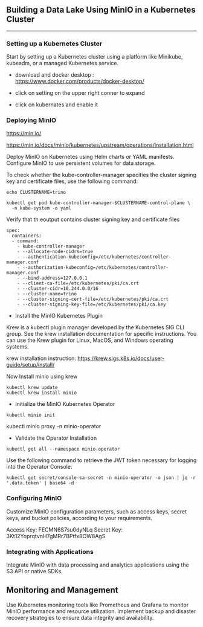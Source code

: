 ## Building a Data Lake Using MinIO in a Kubernetes Cluster

---

### Setting up a Kubernetes Cluster

Start by setting up a Kubernetes cluster using a platform like Minikube, kubeadm, or a managed Kubernetes service.

- download and docker desktop : https://www.docker.com/products/docker-desktop/

- click on setting on the upper right conner to expand

- click on kubernates and enable it

### Deploying MinIO

https://min.io/

https://min.io/docs/minio/kubernetes/upstream/operations/installation.html


Deploy MinIO on Kubernetes using Helm charts or YAML manifests. Configure MinIO to use persistent volumes for data storage.

To check whether the kube-controller-manager specifies the cluster signing key and certificate files, use the following command:

```
echo CLUSTERNAME=trino

kubectl get pod kube-controller-manager-$CLUSTERNAME-control-plane \
  -n kube-system -o yaml

```

Verify that th eoutput contains cluster signing key and certificate files

```
spec:
  containers:
  - command:
    - kube-controller-manager
    - --allocate-node-cidrs=true
    - --authentication-kubeconfig=/etc/kubernetes/controller-manager.conf
    - --authorization-kubeconfig=/etc/kubernetes/controller-manager.conf
    - --bind-address=127.0.0.1
    - --client-ca-file=/etc/kubernetes/pki/ca.crt
    - --cluster-cidr=10.244.0.0/16
    - --cluster-name=trino
    - --cluster-signing-cert-file=/etc/kubernetes/pki/ca.crt
    - --cluster-signing-key-file=/etc/kubernetes/pki/ca.key
```


- Install the MinIO Kubernetes Plugin

Krew is a kubectl plugin manager developed by the Kubernetes SIG CLI group. See the krew installation documentation for specific instructions. You can use the Krew plugin for Linux, MacOS, and Windows operating systems.

krew installation instruction: https://krew.sigs.k8s.io/docs/user-guide/setup/install/


Now Install minio using krew 

```
kubectl krew update
kubectl krew install minio

```


- Initialize the MinIO Kubernetes Operator 

```
kubectl minio init
```


kubectl minio proxy -n minio-operator 

- Validate the Operator Installation

```
kubectl get all --namespace minio-operator
```


Use the following command to retrieve the JWT token necessary for logging into the Operator Console:

```
kubectl get secret/console-sa-secret -n minio-operator -o json | jq -r '.data.token' | base64 -d

```




### Configuring MinIO

Customize MinIO configuration parameters, such as access keys, secret keys, and bucket policies, according to your requirements.

Access Key:  FECMN6S7su0dyNLq
Secret Key:  3Kt12YoprqtvnH7gMRr7BPtfx8OW8AgS


### Integrating with Applications

Integrate MinIO with data processing and analytics applications using the S3 API or native SDKs.



## Monitoring and Management

Use Kubernetes monitoring tools like Prometheus and Grafana to monitor MinIO performance and resource utilization. Implement backup and disaster recovery strategies to ensure data integrity and availability.
